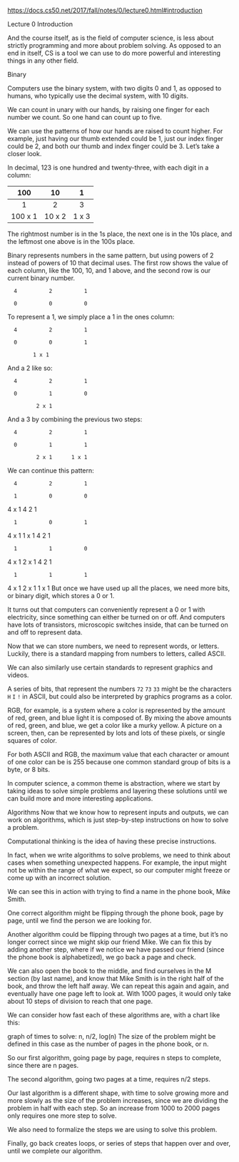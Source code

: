 https://docs.cs50.net/2017/fall/notes/0/lecture0.html#introduction

Lecture 0
Introduction

And the course itself, as is the field of computer science, 
is less about strictly programming and more about problem solving.
As opposed to an end in itself, 
CS is a tool we can use to do more powerful and interesting things in any other field.

Binary

Computers use the binary system, with two digits
0 and 1, as opposed to humans, who typically use the decimal system, with 10 digits.

We can count in unary with our hands, by raising one finger for each number we count. So one hand can count up to five.

We can use the patterns of how our hands are raised to count higher. 
For example, just having our thumb extended could be 1, just our index finger could be 2, and both our thumb and index finger could be 3.
 Let’s take a closer look.

In decimal, 123 is one hundred and twenty-three, with each digit in a column:

|100|10|1|
|:---:|:---:|:---:|
| 1|2|3|
|100 x 1|10 x 2|1 x 3|


The rightmost number is in the 1s place, the next one is in the 10s place, 
and the leftmost one above is in the 100s place.

Binary represents numbers in the same pattern, but using powers of 2 instead of powers of 10 that decimal uses. The first row shows the value of each column, like the 100, 10, and 1 above, and the second row is our current binary number.

      4          2          1

      0          0          0
To represent a 1, we simply place a 1 in the ones column:

      4          2          1

      0          0          1

            1 x 1
And a 2 like so:

      4          2          1

      0          1          0

             2 x 1
And a 3 by combining the previous two steps:

      4          2          1

      0          1          1

             2 x 1      1 x 1
We can continue this pattern:

      4          2          1

      1          0          0

  4 x 1
      4          2          1

      1          0          1

  4 x 1                 1 x 1
      4          2          1

      1          1          0

  4 x 1      2 x 1
      4          2          1

      1          1          1

  4 x 1      2 x 1      1 x 1
But once we have used up all the places, we need more bits, or binary digit, which stores a 0 or 1.

It turns out that computers can conveniently represent a 0 or 1 with electricity,
since something can either be turned on or off. And computers have lots of transistors, microscopic switches inside, 
that can be turned on and off to represent data.

Now that we can store numbers, we need to represent words, or letters. 
Luckily, there is a standard mapping from numbers to letters, called ASCII.

We can also similarly use certain standards to represent graphics and videos.

A series of bits, that represent the numbers `72` `73` `33` might be the characters `H` `I` `!` in ASCII, 
but could also be interpreted by graphics programs as a color.

RGB, for example, is a system where a color is represented by the amount of red, green, and blue light it is composed of. 
By mixing the above amounts of red, green, and blue, we get a color like a murky yellow. A picture on a screen, 
then, can be represented by lots and lots of these pixels, or single squares of color.

For both ASCII and RGB, the maximum value that each character or amount of one color can be is 255
because one common standard group of bits is a byte, or 8 bits.

In computer science, a common theme is abstraction, where we start by taking ideas to solve simple problems
and layering these solutions until we can build more and more interesting applications.

Algorithms
Now that we know how to represent inputs and outputs, we can work on algorithms,
which is just step-by-step instructions on how to solve a problem.

Computational thinking is the idea of having these precise instructions.

In fact, when we write algorithms to solve problems, 
we need to think about cases when something unexpected happens. 
For example, the input might not be within the range of what we expect, 
so our computer might freeze or come up with an incorrect solution.

We can see this in action with trying to find a name in the phone book, Mike Smith.

One correct algorithm might be flipping through the phone book, page by page, until we find the person we are looking for.

Another algorithm could be flipping through two pages at a time,
but it’s no longer correct since we might skip our friend Mike.
We can fix this by adding another step, where if we notice we have passed our friend (since the phone book is alphabetized),
we go back a page and check.

We can also open the book to the middle, 
and find ourselves in the M section (by last name), 
and know that Mike Smith is in the right half of the book, and throw the left half away. 
We can repeat this again and again, and eventually have one page left to look at. 
With 1000 pages, it would only take about 10 steps of division to reach that one page.

We can consider how fast each of these algorithms are, with a chart like this:

graph of times to solve: n, n/2, log(n)
The size of the problem might be defined in this case as the number of pages in the phone book, or n.

So our first algorithm, going page by page, requires n steps to complete, since there are n pages.

The second algorithm, going two pages at a time, requires n/2 steps.

Our last algorithm is a different shape, with time to solve growing more and more slowly as the size of the problem increases, 
since we are dividing the problem in half with each step. So an increase from 1000 to 2000 pages only requires one more step to solve.

We also need to formalize the steps we are using to solve this problem.

Finally, go back creates loops, or series of steps that happen over and over, until we complete our algorithm.
